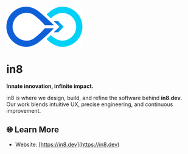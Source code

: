 <p align="left">
  <img src="./logo-gradient.svg" alt="in8" width="200">
</p>

# in8
**Innate innovation, infinite impact.**

in8 is where we design, build, and refine the software behind **in8.dev**.  
Our work blends intuitive UX, precise engineering, and continuous improvement.

## 🌐 Learn More
- Website: [https://in8.dev](https://in8.dev)
